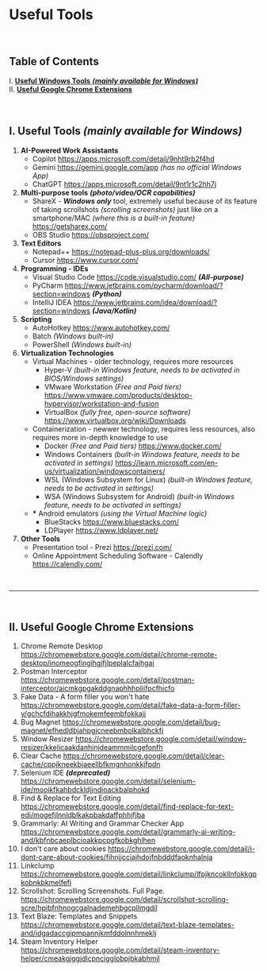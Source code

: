 # **Useful Tools**

<br>

## Table of Contents
I. [**Useful Windows Tools** ***(mainly available for Windows)***](https://github.com/RomulusMirauta/Useful_Tools/blob/main/README.md#i-useful-tools-mainly-available-for-windows)<br>
II. [**Useful Google Chrome Extensions**](https://github.com/RomulusMirauta/Useful_Tools/blob/main/README.md#ii-useful-google-chrome-extensions)<br><br><br>

## I. Useful Tools *(mainly available for Windows)*

1. **AI-Powered Work Assistants**
   - Copilot https://apps.microsoft.com/detail/9nht9rb2f4hd
   - Gemini https://gemini.google.com/app *(has no official Windows App)*
   - ChatGPT https://apps.microsoft.com/detail/9nt1r1c2hh7j
2. **Multi-purpose tools** ***(photo/video/OCR capabilities)***
   - ShareX - ***Windows only*** tool, extremely useful because of its feature of taking scrollshots *(scrolling screenshots)* just like on a smartphone/MAC *(where this is a built-in feature)* https://getsharex.com/
   - OBS Studio https://obsproject.com/
3. **Text Editors**
   - Notepad++ https://notepad-plus-plus.org/downloads/
   - Cursor https://www.cursor.com/
4. **Programming - IDEs**
   - Visual Studio Code https://code.visualstudio.com/ ***(All-purpose)***
   - PyCharm https://www.jetbrains.com/pycharm/download/?section=windows ***(Python)***
   - IntelliJ IDEA https://www.jetbrains.com/idea/download/?section=windows ***(Java/Kotlin)***
5. **Scripting**
   - AutoHotkey https://www.autohotkey.com/
   - Batch *(Windows built-in)*
   - PowerShell *(Windows built-in)*
6. **Virtualization Technologies**
   - Virtual Machines - older technology, requires more resources
      - Hyper-V *(built-in Windows feature, needs to be activated in BIOS/Windows settings)*
      - VMware Workstation *(Free and Paid tiers)* https://www.vmware.com/products/desktop-hypervisor/workstation-and-fusion
      - VirtualBox *(fully free, open-source software)* https://www.virtualbox.org/wiki/Downloads
   - Containerization - newwer technology, requires less resources, also requires more in-depth knowledge to use
      - Docker *(Free and Paid tiers)* https://www.docker.com/
      - Windows Containers *(built-in Windows feature, needs to be activated in settings)* https://learn.microsoft.com/en-us/virtualization/windowscontainers/
      - WSL (Windows Subsystem for Linux) *(built-in Windows feature, needs to be activated in settings)*
      - WSA (Windows Subsystem for Android) *(built-in Windows feature, needs to be activated in settings)*
   - __*__ Android emulators *(using the Virtual Machine logic)*
      - BlueStacks https://www.bluestacks.com/
      - LDPlayer https://www.ldplayer.net/
7. **Other Tools**
   - Presentation tool - Prezi https://prezi.com/
   - Online Appointment Scheduling Software - Calendly https://calendly.com/


<br><hr><br>


## II. Useful Google Chrome Extensions

1. Chrome Remote Desktop https://chromewebstore.google.com/detail/chrome-remote-desktop/inomeogfingihgjfjlpeplalcfajhgai
2. Postman Interceptor https://chromewebstore.google.com/detail/postman-interceptor/aicmkgpgakddgnaphhhpliifpcfhicfo
3. Fake Data - A form filler you won't hate https://chromewebstore.google.com/detail/fake-data-a-form-filler-y/gchcfdihakkhjgfmokemfeembfokkajj
4. Bug Magnet https://chromewebstore.google.com/detail/bug-magnet/efhedldbjahpgjcneebmbolkalbhckfi
5. Window Resizer https://chromewebstore.google.com/detail/window-resizer/kkelicaakdanhinjdeammmilcgefonfh
6. Clear Cache https://chromewebstore.google.com/detail/clear-cache/cppjkneekbjaeellbfkmgnhonkkjfpdn
7. Selenium IDE ***(deprecated)*** https://chromewebstore.google.com/detail/selenium-ide/mooikfkahbdckldjjndioackbalphokd
8. Find & Replace for Text Editing https://chromewebstore.google.com/detail/find-replace-for-text-edi/mogefjlnnldblkakpbakdaffphhjfjba
9. Grammarly: AI Writing and Grammar Checker App https://chromewebstore.google.com/detail/grammarly-ai-writing-and/kbfnbcaeplbcioakkpcpgfkobkghlhen
10. I don't care about cookies https://chromewebstore.google.com/detail/i-dont-care-about-cookies/fihnjjcciajhdojfnbdddfaoknhalnja
11. Linkclump https://chromewebstore.google.com/detail/linkclump/lfpjkncokllnfokkgpkobnkbkmelfefj
12. Scrollshot: Scrolling Screenshots. Full Page. https://chromewebstore.google.com/detail/scrollshot-scrolling-scre/hpibfnhnogcgalnademehbgcpllmgdil
13. Text Blaze: Templates and Snippets https://chromewebstore.google.com/detail/text-blaze-templates-and/idgadaccgipmpannjkmfddolnnhmeklj
14. Steam Inventory Helper https://chromewebstore.google.com/detail/steam-inventory-helper/cmeakgjggjdlcpncigglobpjbkabhmjl
